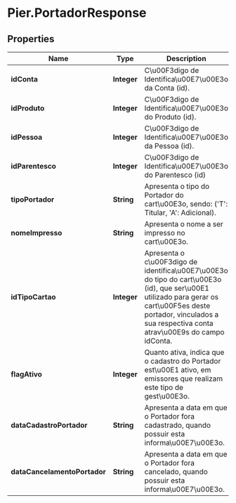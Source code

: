# Pier.PortadorResponse

## Properties
Name | Type | Description | Notes
------------ | ------------- | ------------- | -------------
**idConta** | **Integer** | C\u00F3digo de Identifica\u00E7\u00E3o da Conta (id). | [optional] 
**idProduto** | **Integer** | C\u00F3digo de Identifica\u00E7\u00E3o do Produto (id). | [optional] 
**idPessoa** | **Integer** | C\u00F3digo de Identifica\u00E7\u00E3o da Pessoa (id). | [optional] 
**idParentesco** | **Integer** | C\u00F3digo de Identifica\u00E7\u00E3o do Parentesco (id) | [optional] 
**tipoPortador** | **String** | Apresenta o tipo do Portador do cart\u00E3o, sendo: (&#39;T&#39;: Titular, &#39;A&#39;: Adicional). | [optional] 
**nomeImpresso** | **String** | Apresenta o nome a ser impresso no cart\u00E3o. | [optional] 
**idTipoCartao** | **Integer** | Apresenta o c\u00F3digo de identifica\u00E7\u00E3o do tipo do cart\u00E3o (id), que ser\u00E1 utilizado para gerar os cart\u00F5es deste portador, vinculados a sua respectiva conta atrav\u00E9s do campo idConta. | [optional] 
**flagAtivo** | **Integer** | Quanto ativa, indica que o cadastro do Portador est\u00E1 ativo, em emissores que realizam este tipo de gest\u00E3o. | [optional] 
**dataCadastroPortador** | **String** | Apresenta a data em que o Portador fora cadastrado, quando possuir esta informa\u00E7\u00E3o. | [optional] 
**dataCancelamentoPortador** | **String** | Apresenta a data em que o Portador fora cancelado, quando possuir esta informa\u00E7\u00E3o. | [optional] 


